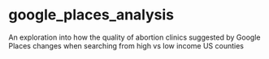 # google_places_analysis
An exploration into how the quality of abortion clinics suggested by Google Places changes when searching from high vs low income US counties
